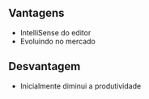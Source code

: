 ## Vantagens

- IntelliSense do editor
- Evoluindo no mercado

## Desvantagem

- Inicialmente diminui a produtividade
